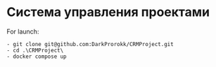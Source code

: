 <h1>Система управления проектами</h1>
For launch:

```commandline
- git clone git@github.com:DarkProrokk/CRMProject.git
- cd .\CRMProject\
- docker compose up
```
